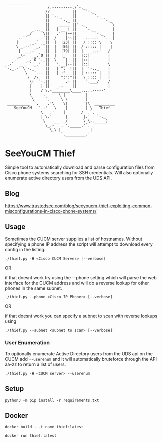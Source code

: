 
```
___________
                   /.---------.\`-._
                  //          ||    `-._
                  || `-._     ||        `-._
                  ||     `-._ ||            `-._
                  ||    _____ ||`-._            \
            _..._ ||   | __ ! ||    `-._        |
          _/     \||   .'  |~~||        `-._    |
      .-``     _.`||  /   _|~~||    .----.  `-._|
     |      _.`  _||  |  |23| ||   / :::: \    \
     \ _.--`  _.` ||  |  |56| ||  / ::::: |    |
      |   _.-`  _.||  |  |79| ||  |   _..-'   /
      _\-`   _.`O ||  |  |_   ||  |::|        |
    .`    _.`O `._||  \    |  ||  |::|        |
 .-`   _.` `._.'  ||   '.__|--||  |::|        \
`-._.-` \`-._     ||   | ":  !||  |  '-.._    |
         \   `--._||   |_:"___||  | ::::: |   |
          \  /\   ||     ":":"||   \ :::: |   |
           \(  `-.||       .- ||    `.___/    /
           |    | ||   _.-    ||              |
           |    / \.-________\____.....-----'
           \    -.      \ |         |
            \     `.     \ \        |
 __________  `.    .'\    \|        |\  _________
    SeeYouCM   `..'   \    |        | \   Thief
                \   .'    |       /  .`.
                | \.'      |       |.'   `-._
                 \     _ . /       \_\-._____)
                  \_.-`  .`'._____.'`.
                    \_\-|             |
                         `._________.'
```
# SeeYouCM Thief

Simple tool to automatically download and parse configuration files from Cisco phone systems searching for SSH credentials. Will also optionally enumerate active directory users from the UDS API. 


## Blog 
https://www.trustedsec.com/blog/seeyoucm-thief-exploiting-common-misconfigurations-in-cisco-phone-systems/

## Usage

Sometimes the CUCM server supplies a list of hostnames. Without specifying a phone IP address the script will attempt to
download every config in the listing.

`./thief.py -H <Cisco CUCM Server> [--verbose]`

OR 

if that doesnt work try using the --phone setting which will parse the web interface for the CUCM address and will do a reverse lookup for other phones in the same subnet.

`./thief.py --phone <Cisco IP Phoner> [--verbose]`

OR

if that doesnt work you can specify a subnet to scan with reverse lookups using 
 
`./thief.py --subnet <subnet to scan> [--verbose]`

### User Enumeration
To optionally enumerate Active Directory users from the UDS api on the CUCM add `--userenum` and it will automatically bruteforce through the API aa-zz to return a list of users.

`./thief.py -H <CUCM server> --userenum`

## Setup
`python3 -m pip install -r requirements.txt`

## Docker
`docker build . -t name thief:latest`

`docker run thief:latest`
